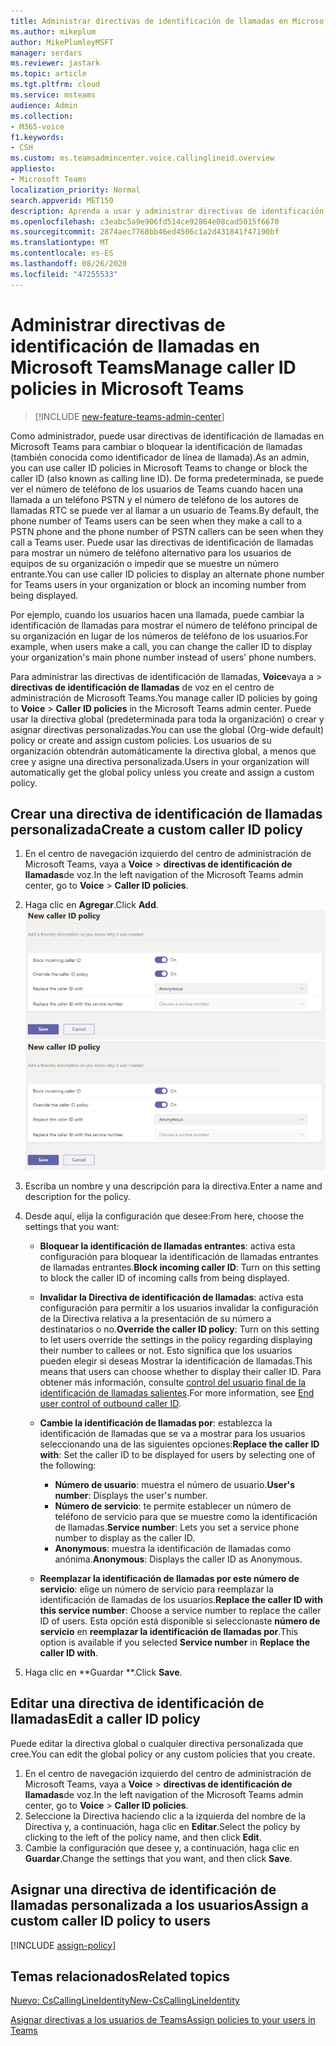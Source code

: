 ```yaml
---
title: Administrar directivas de identificación de llamadas en Microsoft Teams
ms.author: mikeplum
author: MikePlumleyMSFT
manager: serdars
ms.reviewer: jastark
ms.topic: article
ms.tgt.pltfrm: cloud
ms.service: msteams
audience: Admin
ms.collection:
- M365-voice
f1.keywords:
- CSH
ms.custom: ms.teamsadmincenter.voice.callinglineid.overview
appliesto:
- Microsoft Teams
localization_priority: Normal
search.appverid: MET150
description: Aprenda a usar y administrar directivas de identificación de llamadas en Microsoft Teams para cambiar o bloquear la identificación de llamadas de los usuarios de su organización.
ms.openlocfilehash: c3eabc5a9e906fd514ce92864e08cad5015f6670
ms.sourcegitcommit: 2874aec7768bb46ed4506c1a2d431841f47190bf
ms.translationtype: MT
ms.contentlocale: es-ES
ms.lasthandoff: 08/26/2020
ms.locfileid: "47255533"
---
```

# <a name="manage-caller-id-policies-in-microsoft-teams"></a><span data-ttu-id="a7f2e-103">Administrar directivas de identificación de llamadas en Microsoft Teams</span><span class="sxs-lookup"><span data-stu-id="a7f2e-103">Manage caller ID policies in Microsoft Teams</span></span>

>[!INCLUDE [new-feature-teams-admin-center](includes/new-feature-teams-admin-center.md)]

<span data-ttu-id="a7f2e-104">Como administrador, puede usar directivas de identificación de llamadas en Microsoft Teams para cambiar o bloquear la identificación de llamadas (también conocida como identificador de línea de llamada).</span><span class="sxs-lookup"><span data-stu-id="a7f2e-104">As an admin, you can use caller ID policies in Microsoft Teams to change or block the caller ID (also known as calling line ID).</span></span> <span data-ttu-id="a7f2e-105">De forma predeterminada, se puede ver el número de teléfono de los usuarios de Teams cuando hacen una llamada a un teléfono PSTN y el número de teléfono de los autores de llamadas RTC se puede ver al llamar a un usuario de Teams.</span><span class="sxs-lookup"><span data-stu-id="a7f2e-105">By default, the phone number of Teams users can be seen when they make a call to a PSTN phone and the phone number of PSTN callers can be seen when they call a Teams user.</span></span> <span data-ttu-id="a7f2e-106">Puede usar las directivas de identificación de llamadas para mostrar un número de teléfono alternativo para los usuarios de equipos de su organización o impedir que se muestre un número entrante.</span><span class="sxs-lookup"><span data-stu-id="a7f2e-106">You can use caller ID policies to display an alternate phone number for Teams users in your organization or block an incoming number from being displayed.</span></span>

<span data-ttu-id="a7f2e-107">Por ejemplo, cuando los usuarios hacen una llamada, puede cambiar la identificación de llamadas para mostrar el número de teléfono principal de su organización en lugar de los números de teléfono de los usuarios.</span><span class="sxs-lookup"><span data-stu-id="a7f2e-107">For example, when users make a call, you can change the caller ID to display your organization's main phone number instead of users' phone numbers.</span></span>

<span data-ttu-id="a7f2e-108">Para administrar las directivas de identificación de llamadas, **Voice**vaya a  >  **directivas de identificación de llamadas** de voz en el centro de administración de Microsoft Teams.</span><span class="sxs-lookup"><span data-stu-id="a7f2e-108">You manage caller ID policies by going to **Voice** > **Caller ID policies** in the Microsoft Teams admin center.</span></span> <span data-ttu-id="a7f2e-109">Puede usar la directiva global (predeterminada para toda la organización) o crear y asignar directivas personalizadas.</span><span class="sxs-lookup"><span data-stu-id="a7f2e-109">You can use the global (Org-wide default) policy or create and assign custom policies.</span></span> <span data-ttu-id="a7f2e-110">Los usuarios de su organización obtendrán automáticamente la directiva global, a menos que cree y asigne una directiva personalizada.</span><span class="sxs-lookup"><span data-stu-id="a7f2e-110">Users in your organization will automatically get the global policy unless you create and assign a custom policy.</span></span>

## <a name="create-a-custom-caller-id-policy"></a><span data-ttu-id="a7f2e-111">Crear una directiva de identificación de llamadas personalizada</span><span class="sxs-lookup"><span data-stu-id="a7f2e-111">Create a custom caller ID policy</span></span>

1. <span data-ttu-id="a7f2e-112">En el centro de navegación izquierdo del centro de administración de Microsoft Teams, vaya a **Voice**  >  **directivas de identificación de llamadas**de voz.</span><span class="sxs-lookup"><span data-stu-id="a7f2e-112">In the left navigation of the Microsoft Teams admin center, go to **Voice** > **Caller ID policies**.</span></span>
2. <span data-ttu-id="a7f2e-113">Haga clic en **Agregar**.</span><span class="sxs-lookup"><span data-stu-id="a7f2e-113">Click **Add**.</span></span> <br>
<span data-ttu-id="a7f2e-114">![Captura de pantalla de la nueva página de la Directiva de identificación de llamadas en el centro de administración](media/caller-id-policies-add-policy.png)</span><span class="sxs-lookup"><span data-stu-id="a7f2e-114">![Screenshot of new caller ID policy page in the admin center](media/caller-id-policies-add-policy.png)</span></span>
3. <span data-ttu-id="a7f2e-115">Escriba un nombre y una descripción para la directiva.</span><span class="sxs-lookup"><span data-stu-id="a7f2e-115">Enter a name and description for the policy.</span></span>
4. <span data-ttu-id="a7f2e-116">Desde aquí, elija la configuración que desee:</span><span class="sxs-lookup"><span data-stu-id="a7f2e-116">From here, choose the settings that you want:</span></span>

    - <span data-ttu-id="a7f2e-117">**Bloquear la identificación de llamadas entrantes**: activa esta configuración para bloquear la identificación de llamadas entrantes de llamadas entrantes.</span><span class="sxs-lookup"><span data-stu-id="a7f2e-117">**Block incoming caller ID**: Turn on this setting to block the caller ID of incoming calls from being displayed.</span></span>
    - <span data-ttu-id="a7f2e-118">**Invalidar la Directiva de identificación de llamadas**: activa esta configuración para permitir a los usuarios invalidar la configuración de la Directiva relativa a la presentación de su número a destinatarios o no.</span><span class="sxs-lookup"><span data-stu-id="a7f2e-118">**Override the caller ID policy**: Turn on this setting to let users override the settings in the policy regarding displaying their number to callees or not.</span></span> <span data-ttu-id="a7f2e-119">Esto significa que los usuarios pueden elegir si deseas Mostrar la identificación de llamadas.</span><span class="sxs-lookup"><span data-stu-id="a7f2e-119">This means that users can choose whether to display their caller ID.</span></span> <span data-ttu-id="a7f2e-120">Para obtener más información, consulte [control del usuario final de la identificación de llamadas salientes](https://docs.microsoft.com/microsoftteams/how-can-caller-id-be-used-in-your-organization#end-user-control-of-outbound-caller-id).</span><span class="sxs-lookup"><span data-stu-id="a7f2e-120">For more information, see [End user control of outbound caller ID](https://docs.microsoft.com/microsoftteams/how-can-caller-id-be-used-in-your-organization#end-user-control-of-outbound-caller-id).</span></span>
    - <span data-ttu-id="a7f2e-121">**Cambie la identificación de llamadas por**: establezca la identificación de llamadas que se va a mostrar para los usuarios seleccionando una de las siguientes opciones:</span><span class="sxs-lookup"><span data-stu-id="a7f2e-121">**Replace the caller ID with**: Set the caller ID to be displayed for users by selecting one of the following:</span></span>

        - <span data-ttu-id="a7f2e-122">**Número de usuario**: muestra el número de usuario.</span><span class="sxs-lookup"><span data-stu-id="a7f2e-122">**User's number**: Displays the user's number.</span></span> 
        - <span data-ttu-id="a7f2e-123">**Número de servicio**: te permite establecer un número de teléfono de servicio para que se muestre como la identificación de llamadas.</span><span class="sxs-lookup"><span data-stu-id="a7f2e-123">**Service number**: Lets you set a service phone number to display as the caller ID.</span></span>
        - <span data-ttu-id="a7f2e-124">**Anonymous**: muestra la identificación de llamadas como anónima.</span><span class="sxs-lookup"><span data-stu-id="a7f2e-124">**Anonymous**: Displays the caller ID as Anonymous.</span></span>

    - <span data-ttu-id="a7f2e-125">**Reemplazar la identificación de llamadas por este número de servicio**: elige un número de servicio para reemplazar la identificación de llamadas de los usuarios.</span><span class="sxs-lookup"><span data-stu-id="a7f2e-125">**Replace the caller ID with this service number**: Choose a service number to replace the caller ID of users.</span></span> <span data-ttu-id="a7f2e-126">Esta opción está disponible si seleccionaste **número de servicio** en **reemplazar la identificación de llamadas por**.</span><span class="sxs-lookup"><span data-stu-id="a7f2e-126">This option is available if you selected **Service number** in **Replace the caller ID with**.</span></span>

5. <span data-ttu-id="a7f2e-127">Haga clic en \*\*Guardar \*\*.</span><span class="sxs-lookup"><span data-stu-id="a7f2e-127">Click **Save**.</span></span>

## <a name="edit-a-caller-id-policy"></a><span data-ttu-id="a7f2e-128">Editar una directiva de identificación de llamadas</span><span class="sxs-lookup"><span data-stu-id="a7f2e-128">Edit a caller ID policy</span></span>

<span data-ttu-id="a7f2e-129">Puede editar la directiva global o cualquier directiva personalizada que cree.</span><span class="sxs-lookup"><span data-stu-id="a7f2e-129">You can edit the global policy or any custom policies that you create.</span></span> 

1. <span data-ttu-id="a7f2e-130">En el centro de navegación izquierdo del centro de administración de Microsoft Teams, vaya a **Voice**  >  **directivas de identificación de llamadas**de voz.</span><span class="sxs-lookup"><span data-stu-id="a7f2e-130">In the left navigation of the Microsoft Teams admin center, go to **Voice** > **Caller ID policies**.</span></span>
2. <span data-ttu-id="a7f2e-131">Seleccione la Directiva haciendo clic a la izquierda del nombre de la Directiva y, a continuación, haga clic en **Editar**.</span><span class="sxs-lookup"><span data-stu-id="a7f2e-131">Select the policy by clicking to the left of the policy name, and then click **Edit**.</span></span>
3. <span data-ttu-id="a7f2e-132">Cambie la configuración que desee y, a continuación, haga clic en **Guardar**.</span><span class="sxs-lookup"><span data-stu-id="a7f2e-132">Change the settings that you want, and then click **Save**.</span></span>

## <a name="assign-a-custom-caller-id-policy-to-users"></a><span data-ttu-id="a7f2e-133">Asignar una directiva de identificación de llamadas personalizada a los usuarios</span><span class="sxs-lookup"><span data-stu-id="a7f2e-133">Assign a custom caller ID policy to users</span></span>

[!INCLUDE [assign-policy](includes/assign-policy.md)]

## <a name="related-topics"></a><span data-ttu-id="a7f2e-134">Temas relacionados</span><span class="sxs-lookup"><span data-stu-id="a7f2e-134">Related topics</span></span>

[<span data-ttu-id="a7f2e-135">Nuevo: CsCallingLineIdentity</span><span class="sxs-lookup"><span data-stu-id="a7f2e-135">New-CsCallingLineIdentity</span></span>](https://docs.microsoft.com/powershell/module/skype/new-cscallinglineidentity?view=skype-ps)

[<span data-ttu-id="a7f2e-136">Asignar directivas a los usuarios de Teams</span><span class="sxs-lookup"><span data-stu-id="a7f2e-136">Assign policies to your users in Teams</span></span>](assign-policies.md)
